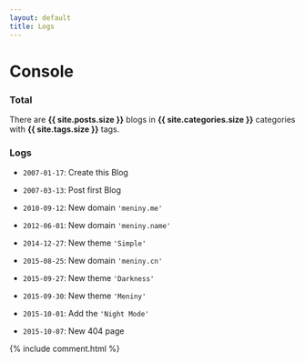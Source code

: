 ```yaml
---
layout: default
title: Logs
---
```

# Console

### Total

There are <strong>{{ site.posts.size }}</strong> blogs in <strong>{{ site.categories.size }}</strong> categories with <strong>{{ site.tags.size }}</strong> tags.

### Logs

* `2007-01-17`: Create this Blog

* `2007-03-13`: Post first Blog

* `2010-09-12`: New domain `'meniny.me'`

* `2012-06-01`: New domain `'meniny.name'`

* `2014-12-27`: New theme `'Simple'`

* `2015-08-25`: New domain `'meniny.cn'`

* `2015-09-27`: New theme `'Darkness'`

* `2015-09-30`: New theme `'Meniny'`

* `2015-10-01`: Add the `'Night Mode'`

* `2015-10-07`: New 404 page


{% include comment.html %} 



